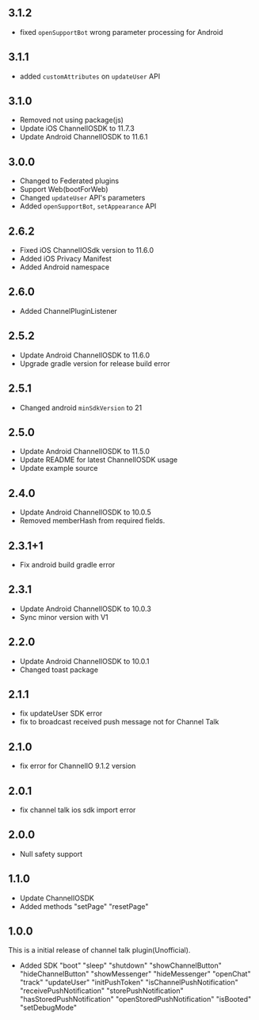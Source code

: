 ## 3.1.2
- fixed `openSupportBot` wrong parameter processing for Android

## 3.1.1
- added `customAttributes` on `updateUser` API

## 3.1.0
- Removed not using package(js)
- Update iOS ChannelIOSDK to 11.7.3
- Update Android ChannelIOSDK to 11.6.1

## 3.0.0
- Changed to Federated plugins
- Support Web(bootForWeb)
- Changed `updateUser` API's parameters
- Added `openSupportBot`, `setAppearance` API

## 2.6.2
- Fixed iOS ChannelIOSdk version to 11.6.0
- Added iOS Privacy Manifest
- Added Android namespace

## 2.6.0
- Added ChannelPluginListener

## 2.5.2
- Update Android ChannelIOSDK to 11.6.0
- Upgrade gradle version for release build error

## 2.5.1
- Changed android `minSdkVersion` to 21

## 2.5.0
- Update Android ChannelIOSDK to 11.5.0
- Update README for latest ChannelIOSDK usage
- Update example source

## 2.4.0
- Update Android ChannelIOSDK to 10.0.5
- Removed memberHash from required fields.

## 2.3.1+1
- Fix android build gradle error

## 2.3.1
- Update Android ChannelIOSDK to 10.0.3
- Sync minor version with V1

## 2.2.0
- Update Android ChannelIOSDK to 10.0.1
- Changed toast package

## 2.1.1
- fix updateUser SDK error
- fix to broadcast received push message not for Channel Talk

## 2.1.0
- fix error for ChannelIO 9.1.2 version

## 2.0.1
- fix channel talk ios sdk import error

## 2.0.0
- Null safety support

## 1.1.0
- Update ChannelIOSDK
- Added methods
"setPage"
"resetPage"

## 1.0.0

This is a initial release of channel talk plugin(Unofficial).

- Added SDK
"boot"
"sleep"
"shutdown"
"showChannelButton"
"hideChannelButton"
"showMessenger"
"hideMessenger"
"openChat"
"track"
"updateUser"
"initPushToken"
"isChannelPushNotification"
"receivePushNotification"
"storePushNotification"
"hasStoredPushNotification"
"openStoredPushNotification"
"isBooted"
"setDebugMode"
